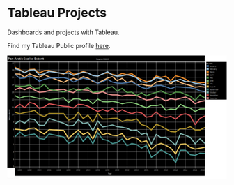 # Tableau Projects
Dashboards and projects with Tableau.

Find my Tableau Public profile [here](https://public.tableau.com/profile/rub.n.cruz.garc.a#!/?newProfile=&activeTab=0).

<p align="center">
<img src=images/seaice_dashboard.png alt="Sea Ice Extent evolution for each month.">
</p>

